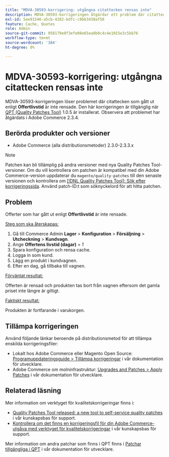 ```yaml
---
title: "MDVA-30593-korrigering: utgångna citattecken rensas inte"
description: MDVA-30593-korrigeringen åtgärdar ett problem där citattecken som har upphört att gälla enligt inställningen **Offerts livstid** inte rensas. Den här korrigeringen är tillgänglig när [QPT-verktyget (Quality Patches Tool)](/help/announcements/adobe-commerce-announcements/magento-quality-patches-released-new-tool-to-self-serve-quality-patches.md) 1.0.5 är installerat. Observera att problemet har åtgärdats i Adobe Commerce 2.3.4.
exl-id: 5ee91546-a5cb-4282-bdfc-c9bb3438af50
feature: Cache, Quotes
role: Admin
source-git-commit: 958179e0f3efe08e65ea8b0c4c4e1015e3c5bb76
workflow-type: tm+mt
source-wordcount: '384'
ht-degree: 0%

---
```


# MDVA-30593-korrigering: utgångna citattecken rensas inte

MDVA-30593-korrigeringen löser problemet där citattecken som gått ut enligt **Offertlivstid** är inte rensade. Den här korrigeringen är tillgänglig när [QPT (Quality Patches Tool)](/help/announcements/adobe-commerce-announcements/magento-quality-patches-released-new-tool-to-self-serve-quality-patches.md) 1.0.5 är installerat. Observera att problemet har åtgärdats i Adobe Commerce 2.3.4.

## Berörda produkter och versioner

* Adobe Commerce (alla distributionsmetoder) 2.3.0-2.3.3.x

>[!NOTE]
>
>Patchen kan bli tillämplig på andra versioner med nya Quality Patches Tool-versioner. Om du vill kontrollera om patchen är kompatibel med din Adobe Commerce-version uppdaterar du `magento/quality-patches` till den senaste versionen och kontrollera om [[!DNL Quality Patches Tool]: Sök efter korrigeringssida](https://devdocs.magento.com/quality-patches/tool.html#patch-grid). Använd patch-ID:t som söknyckelord för att hitta patchen.

## Problem

Offerter som har gått ut enligt **Offertlivstid** är inte rensade.

<u>Steg som ska återskapas:</u>

1. Gå till Commerce Admin **Lager** > **Konfiguration** > **Försäljning** > **Utcheckning** > **Kundvagn**.
1. Ange **Offertens livstid (dagar)** = *1*
1. Spara konfiguration och rensa cache.
1. Logga in som kund.
1. Lägg en produkt i kundvagnen.
1. Efter en dag, gå tillbaka till vagnen.

<u>Förväntat resultat:</u>

Offerten är rensad och produkten tas bort från vagnen eftersom det gamla priset inte längre är giltigt.

<u>Faktiskt resultat:</u>

Produkten är fortfarande i varukorgen.

## Tillämpa korrigeringen

Använd följande länkar beroende på distributionsmetod för att tillämpa enskilda korrigeringsfiler:

* Lokalt hos Adobe Commerce eller Magento Open Source: [Programuppdateringsguide > Tillämpa korrigeringar](https://devdocs.magento.com/guides/v2.4/comp-mgr/patching/mqp.html) i vår dokumentation för utvecklare.
* Adobe Commerce om molninfrastruktur: [Upgrades and Patches > Apply Patches](https://devdocs.magento.com/cloud/project/project-patch.html) i vår dokumentation för utvecklare.

## Relaterad läsning

Mer information om verktyget för kvalitetskorrigeringar finns i:

* [Quality Patches Tool released: a new tool to self-service quality patches](/help/announcements/adobe-commerce-announcements/magento-quality-patches-released-new-tool-to-self-serve-quality-patches.md) i vår kunskapsbas för support.
* [Kontrollera om det finns en korrigeringsfil för din Adobe Commerce-utgåva med verktyget för kvalitetskorrigeringar](/help/support-tools/patches-available-in-qpt-tool/check-patch-for-magento-issue-with-magento-quality-patches.md) i vår kunskapsbas för support.

Mer information om andra patchar som finns i QPT finns i [Patchar tillgängliga i QPT](https://devdocs.magento.com/quality-patches/tool.html#patch-grid) i vår dokumentation för utvecklare.

